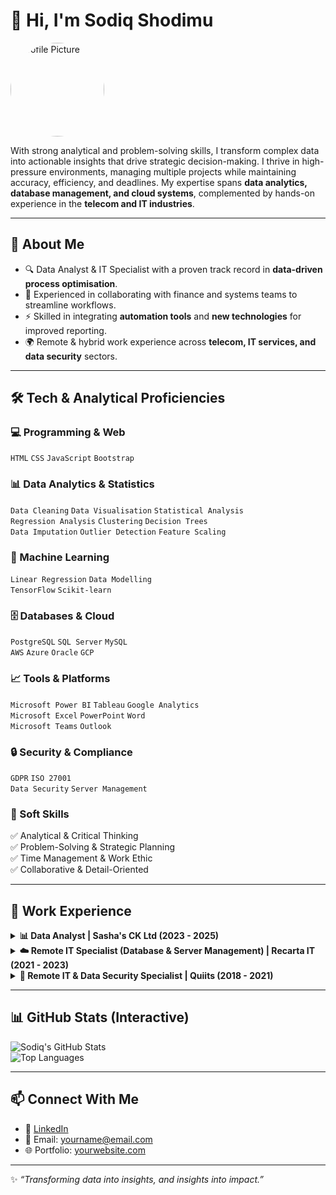 # 👋 Hi, I'm **Sodiq Shodimu**  

<img src="https://drive.google.com/uc?export=view&id=1MOOlp6JjHk3ycIfATilQrXyv-HsKPVfs" alt="Profile Picture" width="150" style="border-radius:50%"/>

With strong analytical and problem-solving skills, I transform complex data into actionable insights that drive strategic decision-making. I thrive in high-pressure environments, managing multiple projects while maintaining accuracy, efficiency, and deadlines. My expertise spans **data analytics, database management, and cloud systems**, complemented by hands-on experience in the **telecom and IT industries**.  

---

## 🚀 About Me
- 🔍 Data Analyst & IT Specialist with a proven track record in **data-driven process optimisation**.  
- 🤝 Experienced in collaborating with finance and systems teams to streamline workflows.  
- ⚡ Skilled in integrating **automation tools** and **new technologies** for improved reporting.  
- 🌍 Remote & hybrid work experience across **telecom, IT services, and data security** sectors.  

---

## 🛠️ Tech & Analytical Proficiencies  

### 💻 Programming & Web  
`HTML` `CSS` `JavaScript` `Bootstrap`  

### 📊 Data Analytics & Statistics  
`Data Cleaning` `Data Visualisation` `Statistical Analysis`  
`Regression Analysis` `Clustering` `Decision Trees`  
`Data Imputation` `Outlier Detection` `Feature Scaling`  

### 🧠 Machine Learning  
`Linear Regression` `Data Modelling`  
`TensorFlow` `Scikit-learn`  

### 🗄️ Databases & Cloud  
`PostgreSQL` `SQL Server` `MySQL`  
`AWS` `Azure` `Oracle` `GCP`  

### 📈 Tools & Platforms  
`Microsoft Power BI` `Tableau` `Google Analytics`  
`Microsoft Excel` `PowerPoint` `Word`  
`Microsoft Teams` `Outlook`  

### 🔒 Security & Compliance  
`GDPR` `ISO 27001`  
`Data Security` `Server Management`  

### 🌟 Soft Skills  
✅ Analytical & Critical Thinking  
✅ Problem-Solving & Strategic Planning  
✅ Time Management & Work Ethic  
✅ Collaborative & Detail-Oriented  

---

## 💼 Work Experience  

<details>
<summary><b>📊 Data Analyst | Sasha's CK Ltd (2023 - 2025)</b></summary>  
- Developed & optimised **SEO data analytics strategies**, boosting website traffic by **30%**.  
- Integrated billing & reporting systems (**HOBS & DOMO**), improving efficiency.  
- Led **Google Analytics & Power BI dashboard** design, enhancing decision-making by **20%**.  
- Conducted **market & customer behaviour analysis**, driving a **15% retention increase**.  
</details>  

<details>
<summary><b>☁️ Remote IT Specialist (Database & Server Management) | Recarta IT (2021 - 2023)</b></summary>  
- Managed enterprise-level databases across **AWS & Azure** with **99.9% uptime**.  
- Implemented **robust security protocols**, reducing cyber threats by **30%**.  
- Led **SQL optimisation projects**, cutting processing times by **40%**.  
- Designed **automated cloud backup & recovery**, ensuring **99.9% data retention**.  
</details>  

<details>
<summary><b>🔐 Remote IT & Data Security Specialist | Quiits (2018 - 2021)</b></summary>  
- Enforced **GDPR & ISO 27001 compliance policies** to safeguard sensitive data.  
- Partnered with finance to generate **analytics-driven insights** for business growth.  
- Streamlined **SQL-based reporting**, improving operational efficiency.  
- Conducted **cybersecurity risk assessments**, reducing breaches by **50%**.  
</details>  

---

## 📊 GitHub Stats (Interactive)  

![Sodiq's GitHub Stats](https://github-readme-stats.vercel.app/api?username=yourusername&show_icons=true&theme=tokyonight)  
![Top Languages](https://github-readme-stats.vercel.app/api/top-langs/?username=yourusername&layout=compact&theme=tokyonight)  

---

## 📫 Connect With Me  
- 💼 [LinkedIn](https://linkedin.com/in/your-link)  
- 📧 Email: yourname@email.com  
- 🌐 Portfolio: [yourwebsite.com](https://yourwebsite.com)  

---
✨ *“Transforming data into insights, and insights into impact.”*  
